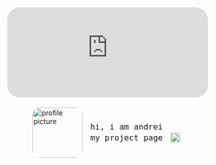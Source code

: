 <!-- Spotynif Spotify Status Card Embed -->
<div style="text-align:center; margin-bottom:20px;">
  <iframe 
    src="https://www.spotynif.sbs/dala/embed.html?id=1170109139989561464&showArtist=true&showProgress=true&showAlbum=true&showUsername=true&showDuration=true&showStatus=false&theme=dark&custom=BY+potynif.sbs&songColor=&artistColor=&usernameColor=&customTextColor=&progressBgColor=&progressFillColor=&songEffect=flicker&artistEffect=fade&usernameEffect=none&customTextEffect=none&cardEntrance=none&cardHover=none&albumArtEffect=none&progressStyle=default&progressHeight=6&progressRadius=3" 
    width="400" 
    height="180" 
    style="border:none; border-radius:25px; max-width:100%;" 
    allowtransparency="true" 
    loading="lazy">
  </iframe>
</div>

<!-- Profile Picture and Intro Text -->
<div style="display:flex; align-items:center; justify-content:center; flex-wrap:wrap; gap:15px;">
  <img src="https://i.pinimg.com/736x/56/97/59/56975961175b1b11d88861edd65b5b6b.jpg" 
       width="100" 
       style="border-radius:15px;" 
       alt="profile picture"/>
  
  <div style="font-family:monospace; font-size:16px; line-height:1.4; text-align:left;">
    hi, i am andrei<br/>
    my project page 
    <a href="https://www.lastanswtcf.xyz/" target="_blank" style="text-decoration:none;">
      <img src="https://i.pinimg.com/originals/0a/ef/12/0aef12552b2326cb735ff5fca04025b3.gif" 
           alt="cute arrow" 
           width="20" 
           style="vertical-align: text-bottom; margin-left:5px; margin-right:5px;" />
    </a>
  </div>
</div>
